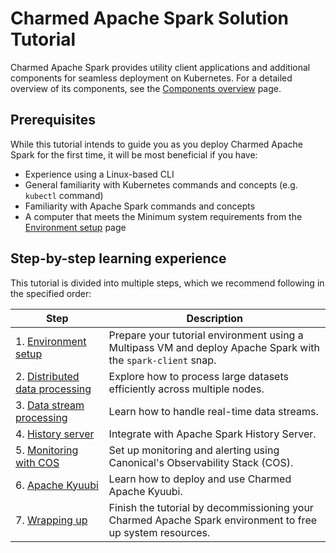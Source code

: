 # Charmed Apache Spark Solution Tutorial

Charmed Apache Spark provides utility client applications and additional components for seamless deployment on Kubernetes. For a detailed overview of its components, see the [Components overview](/t/11685) page.

## Prerequisites

While this tutorial intends to guide you as you deploy Charmed Apache Spark for the first time, it will be most beneficial if you have:

* Experience using a Linux-based CLI
* General familiarity with Kubernetes commands and concepts (e.g. `kubectl` command)
* Familiarity with Apache Spark commands and concepts
* A computer that meets the Minimum system requirements from the [Environment setup]() page

## Step-by-step learning experience

This tutorial is divided into multiple steps, which we recommend following in the specified order:

| Step | Description |
| ------- | ---------- |
| 1. [Environment setup](/t/13233) | Prepare your tutorial environment using a Multipass VM and deploy Apache Spark with the `spark-client` snap.|
| 2. [Distributed data processing](/t/13232) | Explore how to process large datasets efficiently across multiple nodes.|
| 3. [Data stream processing](/t/13230) | Learn how to handle real-time data streams.|
| 4. [History server](/t/17354) | Integrate with Apache Spark History Server.|
| 5. [Monitoring with COS](/t/13225) | Set up monitoring and alerting using Canonical's Observability Stack (COS).|
| 6. [Apache Kyuubi](/t/18309) | Learn how to deploy and use Charmed Apache Kyuubi.|
| 7. [Wrapping up](/t/13224) | Finish the tutorial by decommissioning your Charmed Apache Spark environment to free up system resources.|